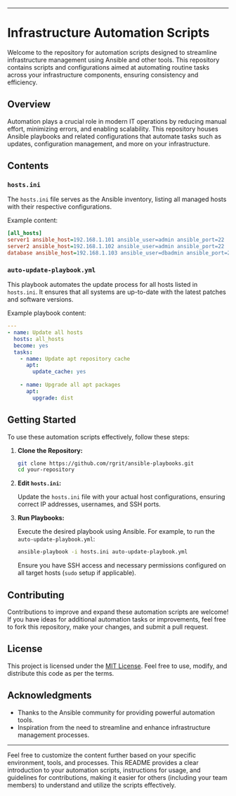 
---

# Infrastructure Automation Scripts

Welcome to the repository for automation scripts designed to streamline infrastructure management using Ansible and other tools. This repository contains scripts and configurations aimed at automating routine tasks across your infrastructure components, ensuring consistency and efficiency.

## Overview

Automation plays a crucial role in modern IT operations by reducing manual effort, minimizing errors, and enabling scalability. This repository houses Ansible playbooks and related configurations that automate tasks such as updates, configuration management, and more on your infrastructure.

## Contents

### `hosts.ini`

The `hosts.ini` file serves as the Ansible inventory, listing all managed hosts with their respective configurations.

Example content:

```ini
[all_hosts]
server1 ansible_host=192.168.1.101 ansible_user=admin ansible_port=22
server2 ansible_host=192.168.1.102 ansible_user=admin ansible_port=22
database ansible_host=192.168.1.103 ansible_user=dbadmin ansible_port=22
```

### `auto-update-playbook.yml`

This playbook automates the update process for all hosts listed in `hosts.ini`. It ensures that all systems are up-to-date with the latest patches and software versions.

Example playbook content:

```yaml
---
- name: Update all hosts
  hosts: all_hosts
  become: yes
  tasks:
    - name: Update apt repository cache
      apt:
        update_cache: yes
    
    - name: Upgrade all apt packages
      apt:
        upgrade: dist
```

## Getting Started

To use these automation scripts effectively, follow these steps:

1. **Clone the Repository:**

   ```sh
   git clone https://github.com/rgrit/ansible-playbooks.git
   cd your-repository
   ```

2. **Edit `hosts.ini`:**

   Update the `hosts.ini` file with your actual host configurations, ensuring correct IP addresses, usernames, and SSH ports.

3. **Run Playbooks:**

   Execute the desired playbook using Ansible. For example, to run the `auto-update-playbook.yml`:

   ```sh
   ansible-playbook -i hosts.ini auto-update-playbook.yml
   ```

   Ensure you have SSH access and necessary permissions configured on all target hosts (`sudo` setup if applicable).

## Contributing

Contributions to improve and expand these automation scripts are welcome! If you have ideas for additional automation tasks or improvements, feel free to fork this repository, make your changes, and submit a pull request.

## License

This project is licensed under the [MIT License](LICENSE). Feel free to use, modify, and distribute this code as per the terms.

## Acknowledgments

- Thanks to the Ansible community for providing powerful automation tools.
- Inspiration from the need to streamline and enhance infrastructure management processes.

---

Feel free to customize the content further based on your specific environment, tools, and processes. This README provides a clear introduction to your automation scripts, instructions for usage, and guidelines for contributions, making it easier for others (including your team members) to understand and utilize the scripts effectively.
